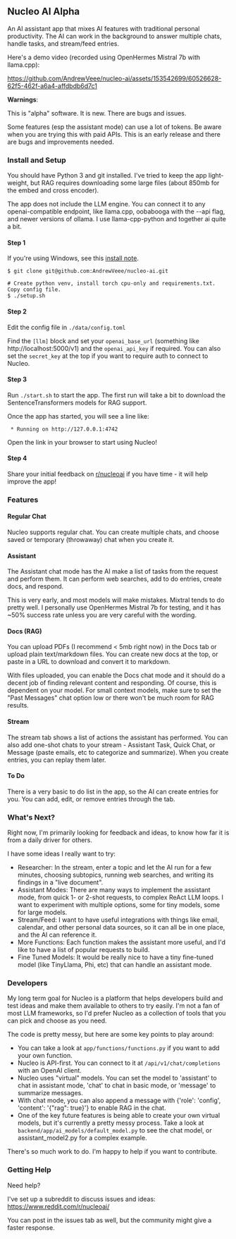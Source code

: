 ## Nucleo AI Alpha

An AI assistant app that mixes AI features with traditional personal productivity. The
AI can work in the background to answer multiple chats, handle tasks, and stream/feed entries.

Here's a demo video (recorded using OpenHermes Mistral 7b with llama.cpp):

https://github.com/AndrewVeee/nucleo-ai/assets/153542699/60526628-62f5-462f-a6a4-affdbdb6d7c1

**Warnings**:

This is "alpha" software. It is new. There are bugs and issues.

Some features (esp the assistant mode) can use a lot of tokens. Be aware when you
are trying this with paid APIs. This is an early release and there are bugs and
improvements needed.

### Install and Setup

You should have Python 3 and git installed. I've tried to keep the app light-weight,
but RAG requires downloading some large files (about 850mb for the embed and cross encoder).

The app does not include the LLM engine. You can connect it to any openai-compatible endpoint, like llama.cpp, oobabooga with
the --api flag, and newer versions of ollama. I use llama-cpp-python and
together ai quite a bit.

#### Step 1

If you're using Windows, see this [install note](https://github.com/AndrewVeee/nucleo-ai/issues/4#issuecomment-1948396167).
```
$ git clone git@github.com:AndrewVeee/nucleo-ai.git

# Create python venv, install torch cpu-only and requirements.txt. Copy config file.
$ ./setup.sh
```

#### Step 2

Edit the config file in `./data/config.toml`

Find the `[llm]` block and set your `openai_base_url` (something like http://localhost:5000/v1) and
the `openai_api_key` if required. You can also set the `secret_key` at the top if you want to require auth to
connect to Nucleo.

#### Step 3

Run `./start.sh` to start the app. The first run will take a bit to download the
SentenceTransformers models for RAG support.

Once the app has started, you will see a line like:

` * Running on http://127.0.0.1:4742`

Open the link in your browser to start using Nucleo!

#### Step 4

Share your initial feedback on [r/nucleoai](https://www.reddit.com/r/nucleoai/) if you have time - it will help improve the app!

### Features

#### Regular Chat

Nucleo supports regular chat. You can create multiple chats, and choose saved or
temporary (throwaway) chat when you create it.

#### Assistant

The Assistant chat mode has the AI make a list of tasks from the request and perform them.
It can perform web searches, add to do entries, create docs, and respond.

This is very early, and most models will make mistakes. Mixtral tends to do pretty well.
I personally use OpenHermes Mistral 7b for testing, and it has ~50% success rate unless
you are very careful with the wording.

#### Docs (RAG)

You can upload PDFs (I recommend < 5mb right now) in the Docs tab or upload plain text/markdown files. You can create new
docs at the top, or paste in a URL to download and convert it to markdown.

With files uploaded, you can enable the Docs chat mode and it should do a decent job of
finding relevant content and responding. Of course, this is dependent on your model. For small
context models, make sure to set the "Past Messages" chat option low or there won't be much room for
RAG results.

#### Stream

The stream tab shows a list of actions the assistant has performed. You can also add one-shot
chats to your stream - Assistant Task, Quick Chat, or Message (paste emails, etc to categorize
and summarize). When you create entries, you can replay them later.

#### To Do

There is a very basic to do list in the app, so the AI can create entries for you. You
can add, edit, or remove entries through the tab.

### What's Next?

Right now, I'm primarily looking for feedback and ideas, to know how far it is from a daily driver
for others.

I have some ideas I really want to try:

- Researcher: In the stream, enter a topic and let the AI run for a few minutes, choosing
  subtopics, running web searches, and writing its findings in a "live document".
- Assistant Modes: There are many ways to implement the assistant mode, from quick 1- or 2-shot
  requests, to complex ReAct LLM loops. I want to experiment with multiple options, some for
  tiny models, some for large models.
- Stream/Feed: I want to have useful integrations with things like email, calendar, and other personal
  data sources, so it can all be in one place, and the AI can reference it.
- More Functions: Each function makes the assistant more useful, and I'd like to have a list of
  popular requests to build.
- Fine Tuned Models: It would be really nice to have a tiny fine-tuned model (like TinyLlama, Phi, etc)
  that can handle an assistant mode.

### Developers

My long term goal for Nucleo is a platform that helps developers build and test ideas and make them available
to others to try easily. I'm not a fan of most LLM frameworks, so I'd prefer Nucleo as a collection of tools
that you can pick and choose as you need.

The code is pretty messy, but here are some key points to play around:

- You can take a look at `app/functions/functions.py` if you want to add your own function.
- Nucleo is API-first. You can connect to it at `/api/v1/chat/completions` with an OpenAI
  client.
- Nucleo uses "virtual" models. You can set the model to 'assistant' to chat in assistant mode,
  'chat' to chat in basic mode, or 'message' to summarize messages.
- With chat mode, you can also append a message with {'role': 'config', 'content': '{"rag": true}'}
  to enable RAG in the chat.
- One of the key future features is being able to create your own virtual models, but
  it's currently a pretty messy process. Take a look at `backend/app/ai_models/default_model.py` to
  see the chat model, or assistant_model2.py for a complex example.

There's so much work to do. I'm happy to help if you want to contribute.

### Getting Help

Need help?

I've set up a subreddit to discuss issues and ideas:
https://www.reddit.com/r/nucleoai/

You can post in the issues tab as well, but the community might give a faster response.
